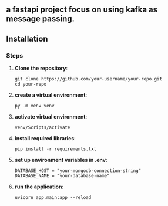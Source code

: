 ## a fastapi project focus on using kafka as message passing.


## Installation

### Steps

1. **Clone the repository**:
    
    ```
    git clone https://github.com/your-username/your-repo.git
    cd your-repo
    
    ```
    
2. **create a virtual environment**:
    
    ```
    py -m venv venv
    
    ```

3. **activate virtual environment**:
    
    ```
    venv/Scripts/activate
    
    ```
    
4. **install required libraries**:
    
    ```
    pip install -r requirements.txt
    
    ```
5. **set up environment variables in .env**:
    
    ```
    DATABASE_HOST = "your-mongodb-connection-string"
    DATABASE_NAME = "your-database-name"
    
    ```
6. **run the application**:
    
    ```
    uvicorn app.main:app --reload
    ```